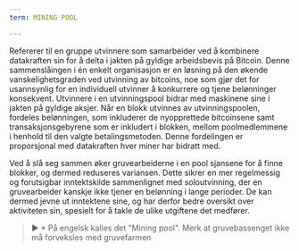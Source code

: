 ```yaml
---
term: MINING POOL

---
```

Refererer til en gruppe utvinnere som samarbeider ved å kombinere datakraften sin for å delta i jakten på gyldige arbeidsbevis på Bitcoin. Denne sammenslåingen i én enkelt organisasjon er en løsning på den økende vanskelighetsgraden ved utvinning av bitcoins, noe som gjør det for usannsynlig for en individuell utvinner å konkurrere og tjene belønninger konsekvent. Utvinnere i en utvinningspool bidrar med maskinene sine i jakten på gyldige aksjer. Når en blokk utvinnes av utvinningspoolen, fordeles belønningen, som inkluderer de nyopprettede bitcoinsene samt transaksjonsgebyrene som er inkludert i blokken, mellom poolmedlemmene i henhold til den valgte betalingsmetoden. Denne fordelingen er proporsjonal med datakraften hver miner har bidratt med.

Ved å slå seg sammen øker gruvearbeiderne i en pool sjansene for å finne blokker, og dermed reduseres variansen. Dette sikrer en mer regelmessig og forutsigbar inntektskilde sammenlignet med soloutvinning, der en gruvearbeider kanskje ikke tjener en belønning i lange perioder. De kan dermed jevne ut inntektene sine, og har derfor bedre oversikt over aktiviteten sin, spesielt for å takle de ulike utgiftene det medfører.

> ► * På engelsk kalles det "Mining pool". Merk at gruvebassenget ikke må forveksles med gruvefarmen
